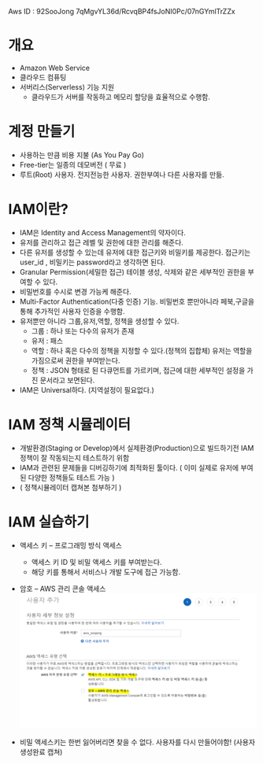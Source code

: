 Aws ID : 92SooJong
7qMgvYL36d/RcvqBP4fsJoNI0Pc/07nGYmlTrZZx


# 개요
- Amazon Web Service
- 클라우드 컴퓨팅
- 서버리스(Serverless) 기능 지원
  - 클라우드가 서버를 작동하고 메모리 할당을 효율적으로 수행함.

# 계정 만들기
- 사용하는 만큼 비용 지불 (As You Pay Go)
- Free-tier는 일종의 데모버전 ( 무료 )
- 루트(Root) 사용자. 전지전능한 사용자. 권한부여나 다른 사용자를 만듦.

# IAM이란?
- IAM은 Identity and Access Management의 약자이다.
- 유저를 관리하고 접근 레벨 및 권한에 대한 관리를 해준다.
- 다른 유저를 생성할 수 있는데 유저에 대한 접근키와 비밀키를 제공한다. 접근키는 user_id , 비밀키는 password라고 생각하면 된다.
- Granular Permission(세밀한 접근) 테이블 생성, 삭제와 같은 세부적인 권한을 부여할 수 있다.
- 비밀번호를 수시로 변경 가능케 해준다.
- Multi-Factor Authentication(다중 인증) 기능. 비밀번호 뿐만아니라 페북,구글을 통해 추가적인 사용자 인증을 수행함.
- 유저뿐만 아니라 그룹,유저,역할, 정책을 생성할 수 있다.
  - 그룹 : 하나 또는 다수의 유저가 존재
  - 유저 : 패스
  - 역할 : 하나 혹은 다수의 정책을 지정할 수 있다.(정책의 집합체) 유저는 역할을 가짐으로써 권한을 부여받는다.
  - 정책 : JSON 형태로 된 다큐먼트를 가르키며, 접근에 대한 세부적인 설정을 가진 문서라고 보면된다.
- IAM은 Universal하다. (지역설정이 필요없다.)

# IAM 정책 시뮬레이터
- 개발환경(Staging or Develop)에서 실제환경(Production)으로 빌드하기전 IAM 정책이 잘 작동되는지 테스트하기 위함
- IAM과 관련된 문제들을 디버깅하기에 최적화된 툴이다. ( 이미 실제로 유저에 부여된 다양한 정책들도 테스트 가능 )
- ( 정책시뮬레이터 캡쳐본 첨부하기 )

# IAM 실습하기
- 액세스 키 – 프로그래밍 방식 액세스
  - 액세스 키 ID 및 비밀 액세스 키를 부여받는다.
  - 해당 키를 통해서 서비스나 개발 도구에 접근 가능함.
- 암호 – AWS 관리 콘솔 액세스
![./images/사용자추가.PNG](./images/사용자추가.PNG)

- 비밀 액세스키는 한번 잃어버리면 찾을 수 없다. 사용자를 다시 만들어야함!
(사용자 생성완료 캡쳐)






